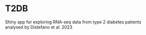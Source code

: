 # T2DB
Shiny app for exploring RNA-seq data from type 2 diabetes patients analysed by Distefano et al. 2023
